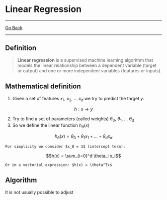 # Linear Regression
---
[Go Back](UNIOVI/3S2_IntSys/README.md)

---
## Definition

> **Linear regression** is a supervised machine learning algorithm that models the linear relationship between a dependent variable (target or output) and one or more independent variables (features or inputs).

## Mathematical definition

1. Given a set of features $x_1$, $x_2$, ... $x_d$ we try to predict the target $y$.

$$h:x\to y$$

2. Try to find a set of parameters (called weights) $\theta_0$, $\theta_1$, ... $\theta_d$ 
3. So we define the linear function $h_\theta(x)$

$$h_\theta(x) = \theta_0 + \theta_1 x_1 + ... + \theta_d x_d$$

	For simplicity we consider $x_0 = 1$ (intercept term):

$$h(x) = \sum_{i=0}^d \theta_i x_i$$

	Or in a vectorial expression: $h(x) = \theta^Tx$
## Algorithm
It is not usually possible to adjust